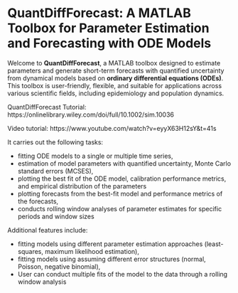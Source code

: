 # QuantDiffForecast: A MATLAB Toolbox for Parameter Estimation and Forecasting with ODE Models

Welcome to **QuantDiffForecast**, a MATLAB toolbox designed to estimate parameters and generate short-term forecasts with quantified uncertainty from dynamical models based on **ordinary differential equations (ODEs)**. This toolbox is user-friendly, flexible, and suitable for applications across various scientific fields, including epidemiology and population dynamics.

<p> QuantDiffForecast Tutorial: https://onlinelibrary.wiley.com/doi/full/10.1002/sim.10036 </p>
<p>Video tutorial: https://www.youtube.com/watch?v=eyyX63H12sY&t=41s</p>

<p> It carries out the following tasks: </p> 
<ul>
<li> fitting ODE models to a single or multiple time series,</li>
<li> estimation of model parameters with quantified uncertainty, Monte Carlo standard errors (MCSES),</li>
<li>	plotting the best fit of the ODE model, calibration performance metrics, and empirical distribution of the parameters </li>
<li> plotting forecasts from the best-fit model and performance metrics of the forecasts,</li>
<li> conducts rolling window analyses of parameter estimates for specific periods and window sizes</li>

</ul>

  Additional features include:

<ul>
  
<li>fitting models using different parameter estimation approaches (least-squares, maximum likelihood estimation),</li>
<li>fitting models using assuming different error structures (normal, Poisson, negative binomial),</li>
<li>User can conduct multiple fits of the model to the data through a rolling window analysis </li>

</ul>
